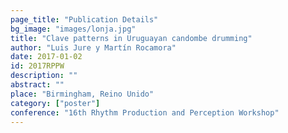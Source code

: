 ```yaml
---
page_title: "Publication Details"
bg_image: "images/lonja.jpg" 
title: "Clave patterns in Uruguayan candombe drumming"  
author: "Luis Jure y Martín Rocamora"  
date: 2017-01-02
id: 2017RPPW
description: ""  
abstract: ""  
place: "Birmingham, Reino Unido"  
category: ["poster"]
conference: "16th Rhythm Production and Perception Workshop" 
---
```


